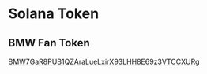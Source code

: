 # Solana Token
## BMW Fan Token
[BMW7GaR8PUB1QZAraLueLxirX93LHH8E69z3VTCCXURg](https://solscan.io/token/BMW7GaR8PUB1QZAraLueLxirX93LHH8E69z3VTCCXURg?cluster=devnet)
